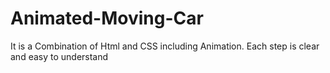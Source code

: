 # Animated-Moving-Car
It is a Combination of Html and CSS including Animation. Each step is clear and easy to understand

